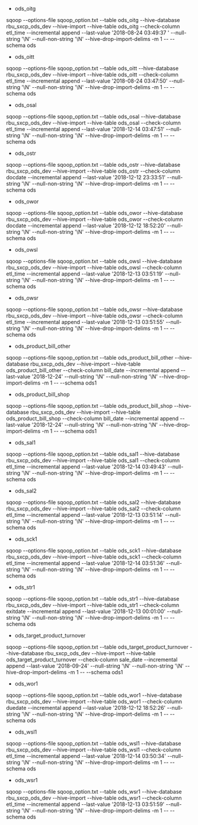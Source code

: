 + ods_oitg

sqoop --options-file sqoop_option.txt  --table ods_oitg --hive-database  rbu_sxcp_ods_dev  --hive-import --hive-table ods_oitg --check-column etl_time  --incremental append --last-value '2018-08-24 03:49:37 '   --null-string '\\N'  --null-non-string '\\N' --hive-drop-import-delims -m 1 -- --schema ods

+ ods_oitt

sqoop --options-file sqoop_option.txt  --table ods_oitt --hive-database  rbu_sxcp_ods_dev  --hive-import --hive-table ods_oitt --check-column etl_time  --incremental append --last-value '2018-08-24 03:47:50'     --null-string '\\N'  --null-non-string '\\N' --hive-drop-import-delims -m 1 -- --schema ods

+ ods_osal
 
sqoop --options-file sqoop_option.txt  --table ods_osal --hive-database  rbu_sxcp_ods_dev  --hive-import --hive-table ods_osal --check-column etl_time  --incremental append --last-value '2018-12-14 03:47:51'     --null-string '\\N'  --null-non-string '\\N' --hive-drop-import-delims -m 1 -- --schema ods

+ ods_ostr

sqoop --options-file sqoop_option.txt  --table ods_ostr --hive-database  rbu_sxcp_ods_dev  --hive-import --hive-table ods_ostr --check-column docdate  --incremental append --last-value '2018-12-12 23:33:51'     --null-string '\\N'  --null-non-string '\\N' --hive-drop-import-delims -m 1 -- --schema ods

+ ods_owor

sqoop --options-file sqoop_option.txt  --table ods_owor --hive-database  rbu_sxcp_ods_dev  --hive-import --hive-table ods_owor --check-column docdate  --incremental append --last-value '2018-12-12 18:52:20'     --null-string '\\N'  --null-non-string '\\N' --hive-drop-import-delims -m 1 -- --schema ods

+ ods_owsl

sqoop --options-file sqoop_option.txt  --table ods_owsl --hive-database  rbu_sxcp_ods_dev  --hive-import --hive-table ods_owsl --check-column etl_time  --incremental append --last-value '2018-12-13 03:51:19'     --null-string '\\N'  --null-non-string '\\N' --hive-drop-import-delims -m 1 -- --schema ods

+ ods_owsr

sqoop --options-file sqoop_option.txt  --table ods_owsr --hive-database  rbu_sxcp_ods_dev  --hive-import --hive-table ods_owsr --check-column etl_time  --incremental append --last-value '2018-12-13 03:51:55'     --null-string '\\N'  --null-non-string '\\N' --hive-drop-import-delims -m 1 -- --schema ods

+ ods_product_bill_other

sqoop --options-file sqoop_option.txt  --table ods_product_bill_other --hive-database  rbu_sxcp_ods_dev  --hive-import --hive-table ods_product_bill_other --check-column bill_date  --incremental append --last-value '2018-12-24'     --null-string '\\N'  --null-non-string '\\N' --hive-drop-import-delims -m 1 -- --schema ods1

+ ods_product_bill_shop

sqoop --options-file sqoop_option.txt  --table ods_product_bill_shop --hive-database  rbu_sxcp_ods_dev  --hive-import --hive-table ods_product_bill_shop --check-column bill_date  --incremental append --last-value '2018-12-24'     --null-string '\\N'  --null-non-string '\\N' --hive-drop-import-delims -m 1 -- --schema ods1

+ ods_sal1

sqoop --options-file sqoop_option.txt  --table ods_sal1 --hive-database  rbu_sxcp_ods_dev  --hive-import --hive-table ods_sal1 --check-column etl_time  --incremental append --last-value '2018-12-14 03:49:43'     --null-string '\\N'  --null-non-string '\\N' --hive-drop-import-delims -m 1 -- --schema ods

+ ods_sal2

sqoop --options-file sqoop_option.txt  --table ods_sal2 --hive-database  rbu_sxcp_ods_dev  --hive-import --hive-table ods_sal2 --check-column etl_time  --incremental append --last-value '2018-12-13 03:51:14'     --null-string '\\N'  --null-non-string '\\N' --hive-drop-import-delims -m 1 -- --schema ods

+ ods_sck1

sqoop --options-file sqoop_option.txt  --table ods_sck1 --hive-database  rbu_sxcp_ods_dev  --hive-import --hive-table ods_sck1 --check-column etl_time  --incremental append --last-value '2018-12-14 03:51:36'     --null-string '\\N'  --null-non-string '\\N' --hive-drop-import-delims -m 1 -- --schema ods

+ ods_str1

sqoop --options-file sqoop_option.txt  --table ods_str1 --hive-database  rbu_sxcp_ods_dev  --hive-import --hive-table ods_str1 --check-column exitdate  --incremental append --last-value '2018-12-13 00:01:00'     --null-string '\\N'  --null-non-string '\\N' --hive-drop-import-delims -m 1 -- --schema ods

+ ods_target_product_turnover

sqoop --options-file sqoop_option.txt  --table ods_target_product_turnover --hive-database  rbu_sxcp_ods_dev  --hive-import --hive-table ods_target_product_turnover --check-column sale_date  --incremental append --last-value '2018-09-24'    --null-string '\\N'  --null-non-string '\\N' --hive-drop-import-delims -m 1 -- --schema ods1

+ ods_wor1

sqoop --options-file sqoop_option.txt  --table ods_wor1 --hive-database  rbu_sxcp_ods_dev  --hive-import --hive-table ods_wor1 --check-column duedate  --incremental append --last-value '2018-12-12 18:52:26'     --null-string '\\N'  --null-non-string '\\N' --hive-drop-import-delims -m 1 -- --schema ods

+ ods_wsl1

sqoop --options-file sqoop_option.txt  --table ods_wsl1 --hive-database  rbu_sxcp_ods_dev  --hive-import --hive-table ods_wsl1 --check-column etl_time  --incremental append --last-value '2018-12-14 03:50:34'     --null-string '\\N'  --null-non-string '\\N' --hive-drop-import-delims -m 1 -- --schema ods

+ ods_wsr1

sqoop --options-file sqoop_option.txt  --table ods_wsr1 --hive-database  rbu_sxcp_ods_dev  --hive-import --hive-table ods_wsr1 --check-column etl_time  --incremental append --last-value  '2018-12-13 03:51:59'  --null-string '\\N'  --null-non-string '\\N' --hive-drop-import-delims -m 1 -- --schema ods

